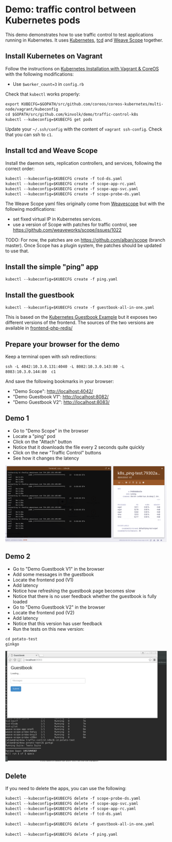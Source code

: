# Demo: traffic control between Kubernetes pods

This demo demonstrates how to use traffic control to test applications running in Kubernetes.
It uses [Kubernetes](http://kubernetes.io/), [tcd](https://github.com/kinvolk/tcd) and [Weave Scope](https://github.com/weaveworks/scope) together.

## Install Kubernetes on Vagrant

Follow the instructions on [Kubernetes Installation with Vagrant & CoreOS](https://coreos.com/kubernetes/docs/latest/kubernetes-on-vagrant.html) with the following modifications:

- Use `$worker_count=3` in `config.rb`

Check that `kubectl` works properly:

```
export KUBECFG=$GOPATH/src/github.com/coreos/coreos-kubernetes/multi-node/vagrant/kubeconfig
cd $GOPATH/src/github.com/kinvolk/demo/traffic-control-k8s
kubectl --kubeconfig=$KUBECFG get pods
```

Update your `~/.ssh/config` with the content of `vagrant ssh-config`.
Check that you can ssh to `c1`.

## Install tcd and Weave Scope

Install the daemon sets, replication controllers, and services, following the correct order:
```
kubectl --kubeconfig=$KUBECFG create -f tcd-ds.yaml
kubectl --kubeconfig=$KUBECFG create -f scope-app-rc.yaml
kubectl --kubeconfig=$KUBECFG create -f scope-app-svc.yaml
kubectl --kubeconfig=$KUBECFG create -f scope-probe-ds.yaml
```

The Weave Scope yaml files originally come from [Weavescope](https://github.com/TheNewNormal/kube-charts/tree/master/weavescope/manifests) but with the following modifications:
- set fixed virtual IP in Kubernetes services.
- use a version of Scope with patches for traffic control, see https://github.com/weaveworks/scope/issues/1022

TODO: For now, the patches are on https://github.com/alban/scope (branch master). Once Scope has a plugin system, the patches should be updated to use that.

## Install the simple "ping" app

```
kubectl --kubeconfig=$KUBECFG create -f ping.yaml
```

## Install the guestbook

```
kubectl --kubeconfig=$KUBECFG create -f guestbook-all-in-one.yaml
```

This is based on the [Kubernetes Guestbook Example](https://github.com/kubernetes/kubernetes/tree/master/examples/guestbook) but it exposes two different versions of the frontend.
The sources of the two versions are available in [frontend-php-redis/](frontend-php-redis/)

## Prepare your browser for the demo

Keep a terminal open with ssh redirections:
```
ssh -L 4042:10.3.0.131:4040 -L 8082:10.3.0.143:80 -L 8083:10.3.0.144:80  c1
```

And save the following bookmarks in your browser:
- "Demo Scope": [http://localhost:4042/](http://localhost:4042/)
- "Demo Guestbook V1": [http://localhost:8082/](http://localhost:8082/)
- "Demo Guestbook V2": [http://localhost:8083/](http://localhost:8083/)

## Demo 1

- Go to "Demo Scope" in the browser
- Locate a "ping" pod
- Click on the "Attach" button
- Notice that it downloads the file every 2 seconds quite quickly
- Click on the new "Traffic Control" buttons
- See how it changes the latency

![Screenshot of the traffic-control-k8s-ping demo](traffic-control-k8s-ping.png)

## Demo 2

- Go to "Demo Guestbook V1" in the browser
- Add some messages in the guestbook
- Locate the frontend pod (V1)
- Add latency
- Notice how refreshing the guestbook page becomes slow
- Notice that there is no user feedback whether the guestbook is fully loaded
- Go to "Demo Guestbook V2" in the browser
- Locate the frontend pod (V2)
- Add latency
- Notice that this version has user feedback
- Run the tests on this new version:

```
cd potato-test
ginkgo
```

![Screenshot of the traffic-control-k8s-ginkgo demo](traffic-control-k8s-ginkgo.png)

## Delete

If you need to delete the apps, you can use the following:

```
kubectl --kubeconfig=$KUBECFG delete -f scope-probe-ds.yaml
kubectl --kubeconfig=$KUBECFG delete -f scope-app-svc.yaml
kubectl --kubeconfig=$KUBECFG delete -f scope-app-rc.yaml
kubectl --kubeconfig=$KUBECFG delete -f tcd-ds.yaml

kubectl --kubeconfig=$KUBECFG delete -f guestbook-all-in-one.yaml

kubectl --kubeconfig=$KUBECFG delete -f ping.yaml
```
